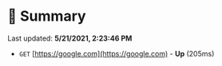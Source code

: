# 📖 Summary
Last updated: **5/21/2021, 2:23:46 PM**

- `GET` [https://google.com](https://google.com) - **Up** (205ms)
